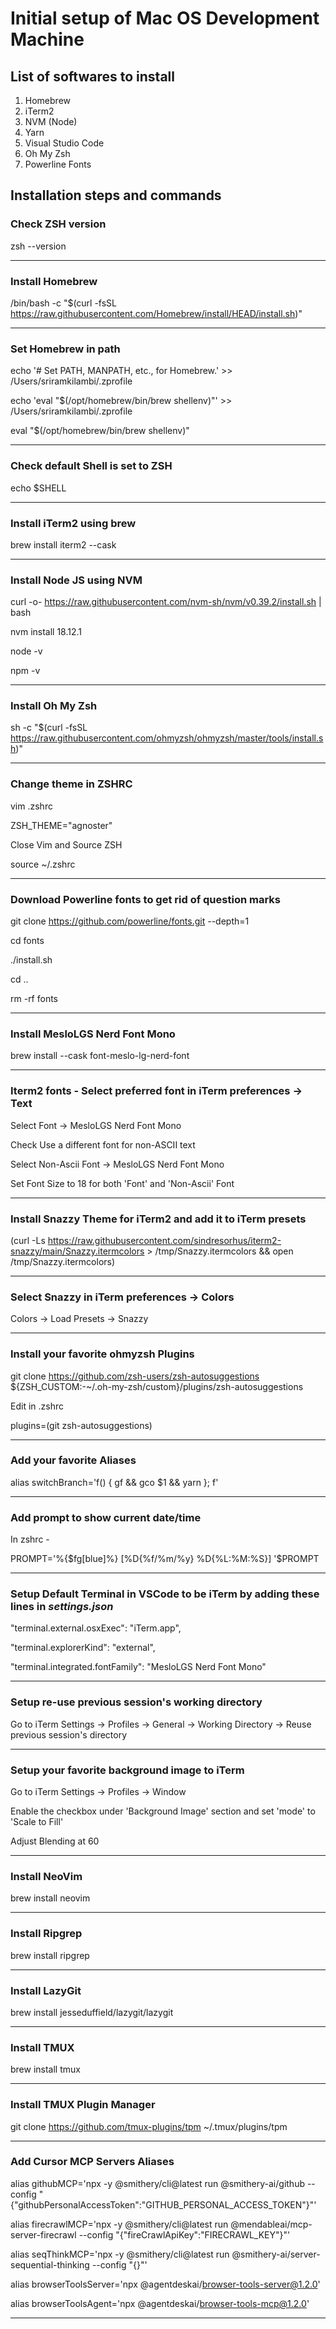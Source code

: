 # Initial setup of Mac OS Development Machine

## List of softwares to install

1. Homebrew
2. iTerm2
3. NVM (Node)
4. Yarn
5. Visual Studio Code
6. Oh My Zsh
7. Powerline Fonts

## Installation steps and commands

### Check ZSH version

zsh --version

---

### Install Homebrew

/bin/bash -c "$(curl -fsSL https://raw.githubusercontent.com/Homebrew/install/HEAD/install.sh)"

---

### Set Homebrew in path

echo '# Set PATH, MANPATH, etc., for Homebrew.' >> /Users/sriramkilambi/.zprofile

echo 'eval "$(/opt/homebrew/bin/brew shellenv)"' >> /Users/sriramkilambi/.zprofile

eval "$(/opt/homebrew/bin/brew shellenv)"

---

### Check default Shell is set to ZSH

echo $SHELL

---

### Install iTerm2 using brew

brew install iterm2 --cask

---

### Install Node JS using NVM

curl -o- https://raw.githubusercontent.com/nvm-sh/nvm/v0.39.2/install.sh | bash

nvm install 18.12.1

node -v

npm -v

---

### Install Oh My Zsh

sh -c "$(curl -fsSL https://raw.githubusercontent.com/ohmyzsh/ohmyzsh/master/tools/install.sh)"

---

### Change theme in ZSHRC

vim .zshrc

ZSH_THEME="agnoster"

Close Vim and Source ZSH

source ~/.zshrc

---

### Download Powerline fonts to get rid of question marks

git clone https://github.com/powerline/fonts.git --depth=1

cd fonts

./install.sh

cd ..

rm -rf fonts

---

### Install MesloLGS Nerd Font Mono

brew install --cask font-meslo-lg-nerd-font

---

### Iterm2 fonts - Select preferred font in iTerm preferences -> Text

Select Font -> MesloLGS Nerd Font Mono

Check Use a different font for non-ASCII text

Select Non-Ascii Font -> MesloLGS Nerd Font Mono

Set Font Size to 18 for both 'Font' and 'Non-Ascii' Font

---

### Install Snazzy Theme for iTerm2 and add it to iTerm presets

(curl -Ls https://raw.githubusercontent.com/sindresorhus/iterm2-snazzy/main/Snazzy.itermcolors > /tmp/Snazzy.itermcolors && open /tmp/Snazzy.itermcolors)

---

### Select Snazzy in iTerm preferences -> Colors

Colors -> Load Presets -> Snazzy

---

### Install your favorite ohmyzsh Plugins

git clone https://github.com/zsh-users/zsh-autosuggestions ${ZSH_CUSTOM:-~/.oh-my-zsh/custom}/plugins/zsh-autosuggestions

Edit in .zshrc

plugins=(git zsh-autosuggestions)

---

### Add your favorite Aliases

alias switchBranch='f() { gf && gco $1 && yarn }; f'

---

### Add prompt to show current date/time

In zshrc -

PROMPT='%{$fg[blue]%} [%D{%f/%m/%y} %D{%L:%M:%S}] '$PROMPT

---

### Setup Default Terminal in VSCode to be iTerm by adding these lines in **_settings.json_**

"terminal.external.osxExec": "iTerm.app",

"terminal.explorerKind": "external",

"terminal.integrated.fontFamily": "MesloLGS Nerd Font Mono"

---

### Setup re-use previous session's working directory

Go to iTerm Settings -> Profiles -> General -> Working Directory -> Reuse previous session's directory

---

### Setup your favorite background image to iTerm

Go to iTerm Settings -> Profiles -> Window

Enable the checkbox under 'Background Image' section and set 'mode' to 'Scale to Fill'

Adjust Blending at 60

---

### Install NeoVim

brew install neovim

---

### Install Ripgrep

brew install ripgrep

---

### Install LazyGit

brew install jesseduffield/lazygit/lazygit

---

### Install TMUX

brew install tmux

---

### Install TMUX Plugin Manager

git clone https://github.com/tmux-plugins/tpm ~/.tmux/plugins/tpm

---

### Add Cursor MCP Servers Aliases

alias githubMCP='npx -y @smithery/cli@latest run @smithery-ai/github --config "{\"githubPersonalAccessToken\":\"GITHUB_PERSONAL_ACCESS_TOKEN\"}"'

alias firecrawlMCP='npx -y @smithery/cli@latest run @mendableai/mcp-server-firecrawl --config "{\"fireCrawlApiKey\":\"FIRECRAWL_KEY\"}"'

alias seqThinkMCP='npx -y @smithery/cli@latest run @smithery-ai/server-sequential-thinking --config "{}"'

alias browserToolsServer='npx @agentdeskai/browser-tools-server@1.2.0'

alias browserToolsAgent='npx @agentdeskai/browser-tools-mcp@1.2.0'

---